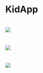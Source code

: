 # KidApp
# ![](http://s7.picofile.com/file/8390767134/3.jpeg)
# ![](http://s7.picofile.com/file/8390767134/2.jpeg)
# ![](http://s7.picofile.com/file/8390767134/1.jpeg)

